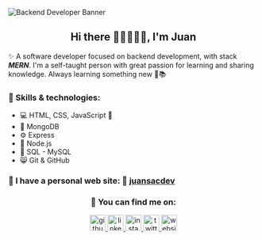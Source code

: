 ![Backend Developer Banner](https://github.com/juansacok/juansacok/blob/main/%7BJuansacOk%7DbannerGitHub.png?raw=true)

<h2 align="center"> Hi there 👋🏻👨🏻‍💻, I'm Juan</h2>

✨ A software developer focused on backend development, with stack ***MERN***.
I'm a self-taught person with great passion for learning and sharing knowledge. Always learning something new 🚀📚

### 🎇 Skills & technologies:
* 💻 HTML, CSS, JavaScript 💛
* 🌳 MongoDB
* ⚙ Express
* 💚 Node.js
* 🕋 SQL - MySQL
* 😸 Git & GitHub

### 🎇 I have a personal web site: 🚀 [juansacdev](https://juansacdev.github.io/)

<h3 align="center">🎇 You can find me on:</h3>
<p align="center">
  <a href="https://github.com/juansacdev" target="blank">
      <img src='https://cdn.jsdelivr.net/npm/simple-icons@3.0.1/icons/github.svg' alt='github' height='32'/> 
  </a>
  
  <a href="https://www.linkedin.com/in/juansacdev/" target="blank">
      <img src='https://cdn.jsdelivr.net/npm/simple-icons@3.0.1/icons/linkedin.svg' alt='linkedin' height='32'> 
  </a>
  
  <a href="https://www.instagram.com/juansacdev/" target="blank">
      <img src='https://cdn.jsdelivr.net/npm/simple-icons@3.0.1/icons/instagram.svg' alt='instagram' height='32'> 
  </a>
  
  <a href="https://twitter.com/juansacdev" target="blank">
      <img src='https://cdn.jsdelivr.net/npm/simple-icons@3.0.1/icons/twitter.svg' alt='twitter' alt='twitter' height='32'> 
  </a>
  
  <a href="https://juansacdev.github.io/" target="blank">
      <img src='https://cdn.jsdelivr.net/npm/simple-icons@3.0.1/icons/icloud.svg' alt='website' alt='twitter' height='32'> 
  </a>
</p>
